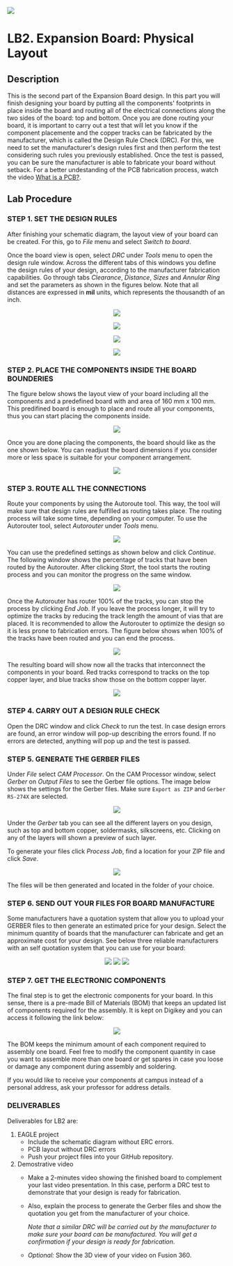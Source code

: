 <p align="left">
  <img src="../../.img/teclogo.png">
</p>

# LB2. Expansion Board: Physical Layout

## Description
This is the second part of the Expansion Board design. In this part you will finish designing your board by putting all the components' footprints in place inside the board and routing all of the electrical connections along the two sides of the board: top and bottom. Once you are done routing your board, it is important to carry out a test that will let you know if the component placemente and the copper tracks can be fabricated by the manufacturer, which is called the Design Rule Check (DRC). For this, we need to set the manufacturer's design rules first and then perform the test considering such rules you previously established. Once the test is passed, you can be sure the manufacturer is able to fabricate your board without setback. For a better undestanding of the PCB fabrication process, watch the video <a href="https://www.youtube.com/watch?v=YJr-kHy6STg">What is a PCB?</a>.

## Lab Procedure
### __STEP 1. SET THE DESIGN RULES__
After finishing your schematic diagram, the layout view of your board can be created. For this, go to _File_ menu and select _Switch to board_.

Once the board view is open, select _DRC_ under _Tools_ menu to open the design rule window. Across the different tabs of this windows you define the design rules of your design, according to the manufacturer fabrication capabilities. Go through tabs _Clearance_, _Distance_, _Sizes_ and _Annular Ring_ and set the parameters as shown in the figures below. Note that all distances are expressed in __mil__ units, which represents the thousandth of an inch. 

<p align="center"><img src="img/drc01.png"/></p>
<p align="center"><img src="img/drc02.png"/></p>
<p align="center"><img src="img/drc03.png"/></p>
<p align="center"><img src="img/drc04.png"/></p>

### __STEP 2. PLACE THE COMPONENTS INSIDE THE BOARD BOUNDERIES__
The figure below shows the layout view of your board including all the components and a predefined board with and area of 160 mm x 100 mm. This predifined board is enough to place and route all your components, thus you can start placing the components inside. 
<p align="center"><img src="img/pcb01.png"/></p>
Once you are done placing the components, the board should like as the one shown below. You can readjust the board dimensions if you consider more or less space is suitable for your component arrangement. 
<p align="center"><img src="img/dimensions.png"/></p>

### __STEP 3. ROUTE ALL THE CONNECTIONS__
Route your components by using the Autoroute tool. This way, the tool will make sure that design rules are fulfilled as routing takes place. The routing process will take some time, depending on your computer. To use the Autorouter tool, select _Autorouter_ under _Tools_ menu. 

<p align="center"><img src="img/autor01.png"/></p>

You can use the predefined settings as shown below and click _Continue_. The following window shows the percentage of tracks that have been routed by the Autorouter. After clicking _Start_, the tool starts the routing process and you can monitor the progress on the same window.
<p align="center"><img src="img/autor02.png"/></p>

Once the Autorouter has router 100% of the tracks, you can stop the process by clicking _End Job_. If you leave the process longer, it will try to optimize the tracks by reducing the track length the amount of vias that are placed. It is recommended to allow the Autorouter to optimize the design so it is less prone to fabrication errors. The figure below shows when 100% of the tracks have been routed and you can end the process.
<p align="center"><img src="img/autor03.png"/></p>
The resulting board will show now all the tracks that interconnect the components in your board. Red tracks correspond to tracks on the top copper layer, and blue tracks show those on the bottom copper layer. 
<p align="center"><img src="img/autor04.png"/></p>

### __STEP 4. CARRY OUT A DESIGN RULE CHECK__
Open the DRC window and click _Check_ to run the test. In case design errors are found, an error window will pop-up describing the errors found. If no errors are detected, anything will pop up and the test is passed.

### __STEP 5. GENERATE THE GERBER FILES__
Under _File_ select _CAM Processor_. On the CAM Processor window, select _Gerber_ on _Output Files_ to see the Gerber file options. The image below shows the settings for the Gerber files. Make sure `Export as ZIP` and `Gerber RS-274X` are selected.

<p align="center"><img src="img/gerber1.png"/></p>

Under the _Gerber_ tab you can see all the different layers on you design, such as top and bottom copper, soldermasks, silkscreens, etc. Clicking on any of the layers will shown a preview of such layer. 

To generate your files click _Process Job_, find a location for your ZIP file and click _Save_.
<p align="center"><img src="img/gerber2.png"/></p>
The files will be then generated and located in the folder of your choice. 

### __STEP 6. SEND OUT YOUR FILES FOR BOARD MANUFACTURE__
Some manufacturers have a quotation system that allow you to upload your GERBER files to then generate an estimated price for your design. Select the minimum quantity of boards that the manufacturer can fabricate and get an approximate cost for your design. See below three reliable manufacturers with an self quotation system that you can use for your  board:

<p align="center">
<a href="https://oshpark.com/"><img src="https://img.shields.io/badge/OSH_PARK-orange"/></a>
<a href="https://jlcpcb.com"><img src="https://img.shields.io/badge/JCLPCB-orange"/></a>
<a href="https://www.pcbway.com"><img src="https://img.shields.io/badge/PCBway-orange"/></a></p>

### __STEP 7. GET THE ELECTRONIC COMPONENTS__
The final step is to get the electronic components for your board. In this sense, there is a pre-made Bill of Materials (BOM) that keeps an updated list of components required for the assembly. It is kept on Digikey and you can access it following the link below:
<p align="center">
<a href="https://www.digikey.com.mx/short/jh2v3b2m"><img src="https://img.shields.io/badge/TE2015-COMPONENT_LIST-success"/></a></p>

The BOM keeps the minimum amount of each component required to assembly one board. Feel free to modify the component quantity in case you want to assemble more than one board or get spares in case you loose or damage any component during assembly and soldering.

If you would like to receive your components at campus instead of a personal address, ask your professor for address details. 

### __DELIVERABLES__
Deliverables for LB2 are:
1. EAGLE project 
   * Include the schematic diagram without ERC errors.
   * PCB layout without DRC errors  
   * Push your project files into your GitHub repository.
2. Demostrative video 
   * Make a 2-minutes video showing the finished board to complement your last video presentation. In this case, perform a DRC test to demonstrate that your design is ready for fabrication.
   * Also, explain the process to generate the Gerber files and show the quotation you get from the manufacturer of your choice.
      
      _Note that a similar DRC will be carried out by the manufacturer to make sure your board can be manufactured. You will get a confirmation if your design is ready for fabrication_. 
   * _Optional:_ Show the 3D view of your video on Fusion 360. 
